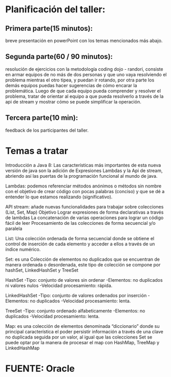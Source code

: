 # Planificación del taller:
## Primera parte(15 minutos): 
breve presentación en powerPoint con los temas mencionados más abajo.

## Segunda parte(60 / 90 minutos): 
resolución de ejercicios con la metodología coding dojo - randori, consiste en armar equipos de no más de dos personas y que uno vaya resolviendo el problema mientras el otro tipea, y puedan ir rotando, por otra parte los demás equipos puedas hacer sugerencias de cómo encarar la problemática.
Luego de que cada equipo pueda comprender y resolver el problema, tratar de orientar al equipo a que pueda resolverlo a través de la api de stream y mostrar cómo se puede simplificar la operación.

## Tercera parte(10 min): 
feedback de los participantes del taller.

# Temas a tratar
Introducción a Java 8: Las características más importantes de esta nueva versión de java son la adición de Expresiones Lambdas y la Api de stream, abriendo así las puertas de la programación funcional al mundo de java.

Lambdas: podemos referenciar métodos anónimos o métodos sin nombre con el objetivo de crear código con pocas palabras (conciso) y que se dé a entender lo que estamos realizando (significativo).

API stream: añade nuevas funcionalidades para trabajar sobre colecciones (List, Set, Map)
Objetivo
Lograr expresiones de forma declarativas a través de lambdas
La concatenación de varias operaciones para lograr un código fácil de leer
Procesamiento de las colecciones de forma secuencial y/o paralela

List: Una colección ordenada de forma secuencial donde se obtiene el control de inserción de cada elemento y acceder a ellos a través de un índice numérico.

Set: es una Colección de elementos no duplicados que se encuentran de manera ordenada o desordenada, este tipo de colección se compone por hashSet, LinkedHashSet y TreeSet

HashSet
-Tipo: conjunto de valores sin ordenar
-Elementos: no duplicados ni valores nulos
-Velocidad procesamiento: rápida.

LinkedHashSet
-Tipo: conjunto de valores ordenados por inserción
-Elementos: no duplicados
-Velocidad procesamiento: lenta.

TreeSet
-Tipo: conjunto ordenado alfabeticamente
-Elementos: no duplicados
-Velocidad procesamiento: lenta.

Map: es una colección de elementos denominada “diccionario” donde su principal característica el poder persistir información a través de una clave no duplicada seguida por un valor, al igual que las colecciones Set se puede optar por la manera de procesar el map con HashMap, TreeMap y LinkedHashMap

# FUENTE: Oracle


